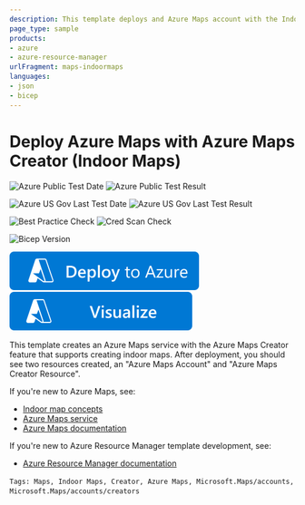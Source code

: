 ```yaml
---
description: This template deploys and Azure Maps account with the Indoor Maps Creator Feature to allow building Indoor Maps.
page_type: sample
products:
- azure
- azure-resource-manager
urlFragment: maps-indoormaps
languages:
- json
- bicep
---
```

# Deploy Azure Maps with Azure Maps Creator (Indoor Maps)

![Azure Public Test Date](https://azurequickstartsservice.blob.core.windows.net/badges/quickstarts/microsoft.maps/maps-indoormaps/PublicLastTestDate.svg)
![Azure Public Test Result](https://azurequickstartsservice.blob.core.windows.net/badges/quickstarts/microsoft.maps/maps-indoormaps/PublicDeployment.svg)

![Azure US Gov Last Test Date](https://azurequickstartsservice.blob.core.windows.net/badges/quickstarts/microsoft.maps/maps-indoormaps/FairfaxLastTestDate.svg)
![Azure US Gov Last Test Result](https://azurequickstartsservice.blob.core.windows.net/badges/quickstarts/microsoft.maps/maps-indoormaps/FairfaxDeployment.svg)

![Best Practice Check](https://azurequickstartsservice.blob.core.windows.net/badges/quickstarts/microsoft.maps/maps-indoormaps/BestPracticeResult.svg)
![Cred Scan Check](https://azurequickstartsservice.blob.core.windows.net/badges/quickstarts/microsoft.maps/maps-indoormaps/CredScanResult.svg)

![Bicep Version](https://azurequickstartsservice.blob.core.windows.net/badges/quickstarts/microsoft.maps/maps-indoormaps/BicepVersion.svg)

[![Deploy To Azure](https://raw.githubusercontent.com/Azure/azure-quickstart-templates/master/1-CONTRIBUTION-GUIDE/images/deploytoazure.svg?sanitize=true)](https://portal.azure.com/#create/Microsoft.Template/uri/https%3A%2F%2Fraw.githubusercontent.com%2FAzure%2Fazure-quickstart-templates%2Fmaster%2Fquickstarts%2Fmicrosoft.maps%2Fmaps-indoormaps%2Fazuredeploy.json)
[![Visualize](https://raw.githubusercontent.com/Azure/azure-quickstart-templates/master/1-CONTRIBUTION-GUIDE/images/visualizebutton.svg?sanitize=true)](http://armviz.io/#/?load=https%3A%2F%2Fraw.githubusercontent.com%2FAzure%2Fazure-quickstart-templates%2Fmaster%2Fquickstarts%2Fmicrosoft.maps%2Fmaps-indoormaps%2Fazuredeploy.json)

This template creates an Azure Maps service with the Azure Maps Creator feature that supports creating indoor maps. After deployment, you should see two resources created, an "Azure Maps Account" and "Azure Maps Creator Resource".

If you're new to Azure Maps, see:

- [Indoor map concepts](https://docs.microsoft.com/azure/azure-maps/creator-indoor-maps)
- [Azure Maps service](https://azure.microsoft.com/services/azure-maps/)
- [Azure Maps documentation](https://docs.microsoft.com/azure/azure-maps/)

If you're new to Azure Resource Manager template development, see:

- [Azure Resource Manager documentation](https://docs.microsoft.com/azure/azure-resource-manager/)

`Tags: Maps, Indoor Maps, Creator, Azure Maps, Microsoft.Maps/accounts, Microsoft.Maps/accounts/creators`
